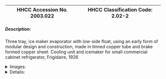 | **HHCC Accession No. 2003.022** |**HHCC Classification Code:  2.02-2**|
| ----------- | ----------- |
##### Description:
Three tray, ice maker evaporator with low-side float, using an early form of modular design and construction, made in tinned copper tube and brake formed copper sheet.  Cooling unit and icemaker for small commercial cabinet refrigerator, Frigidaire, 1926


<details>
	<summary>Images:</summary>
<div class="gallery gallery-wrapper--full" contenteditable="false" data-is-empty="false" data-translation="Add images" data-columns="6">
<figure class="gallery__item"><a href="#DOMAIN_NAME#gallery/2.02-2.jpg" data-size="512x768"><img src="#DOMAIN_NAME#gallery/2.02-2-thumbnail.jpg" alt=""></a></figure>
</div>
</details>


<details>
	<summary>Details:</summary>

##### Group:
2.02 Refrigerating and Air Conditioning Evaporators - Commercial

##### Make:
Frigidaire

##### Manufacturer:
Frigidaire Division, General Motors Corp.,Dayton Ohio

##### Model:
Marked 25 ' MT

##### Serial No.:


##### Size:
9 1/2x 12x 15'h

##### Weight:
24 lbs

##### Circa:
1926. (Frigidaire Manual  SER-405, shows product as discontinued in 1928)

##### Rating:
Exhibit, demonstration, education and research quality

##### Patent Date/Number:


##### Provenance:
From York County (York Region) Ontario, once a rich agricultural hinterlands, attracting early settlement in the last years of the 18th century. Located on the north slopes of the Oak Ridges Moraine, within 20 miles of Toronto, the County would also attract early ex-urban development, to be come a wealthy market place for the emerging household and consumer technologies of the early and mid 20th century. 

This artifact was discovered in the 1950's in the used stock of T. H. Oliver, Refrigeration and Electric Sales and Service, Aurora, Ontario, an early worker in the field of agricultural, commercial and consumer technology.

##### Type and Design:
Flooded evaporator with low-side float in tinned copper tube and brake formed copper sheet

##### Construction:
Constructed in tinned, heavy copper plate, with 5' dia., 14 inch, brass float chamber, with  brass, flange mounted float assembly, calibrated for S02 refrigerant; 5 pass, 1/2' copper distributing tubes, without side box fin.

##### Material:


##### Special Features:
Of special interest is the 'building block' construction design technique adopted here. An early example of modular construction concept, the design allows additional ice cube tray slide in boxes to be added for constructing larger capacity cooling units (See items 023,024, 025). By the use of modular construction it was possible to 'grow an ice maker evaporator, and that is exactly what was done ' as items 023, 024, and 025 demonstrate. Considerable economy in manufacture and assembly was possible, with predictable performance.

Note the attention to the design of the lower tray box, constructed to be used as a deep drawer or for bulk frozen food, it would double as a 2 tray ice cube maker by sliding in a metal divider shelf

##### Accessories:
:
Equipped with 2 heavy gauge, brake formed ice cube trays in tinned copper sheet, one deep and one shallow, with chrome plated front plates and pulls, now pitted showing the corrosive effects of sulphur dioxide over the years . One heavy, tinned copper, removable, 18 ice cube grid.

##### Capacities:
Frigidaire's manual SER-45, P. 25, suggests such evaporators were rated at about 10 lbs of ice per freezing and required about 5 ' lbs of SO2 refrigerant to flood the evaporator, sufficient to clear the household and the neighbourhood, if a serious leak occurred

##### Performance Characteristics:


##### Operation:


##### Control and Regulation:
Liquid refrigerant float operated metering device

##### Targeted Market Segment:
Small commercial food stores, large private estate and institutional use

##### Consumer Acceptance:


##### Merchandising:


##### Market Price:


##### Technological Significance:
See background notes on technological significance of early mechanical cooling units (evaporator), THOC-HVACR inventory item 011.

This specimen is representative of the proliferation of models and sizes of low-side float operated evaporators of the period, largely by Kelvinator and Figidaire, as they attempted to stretch this making technology to its limit. Dinosaur like, costly, complicated and trouble prone by comparison with the evaporator technologies that would  shortly follow, this genre would largely disappear from manufacture's catalogues by the early 1930's, although would be operational in the field until after WWII.

To contrast the weight, size, seeming complexity, as well as materials and manufacturing costs with the technology reflected in inventory items 015 to 021 is instructive. The classic process of progressive simplification in technological innovation and change is well exemplified.

##### Industrial Significance:
With complex, demanding construction, the evaporator would make many demands on manufacturing and materials engineering in the early years of the 20th century.

##### Socio-economic Significance:


##### Socio-cultural Significance:


##### Donor:
G. Leslie Oliver, The T. H. Oliver HVACR Collection

##### HHCC Storage Location:


##### Tracking:


##### Bibliographic References:
Frigidaire Installation and service manual SER-45

##### Notes:


##### Related Reports:

</details>
